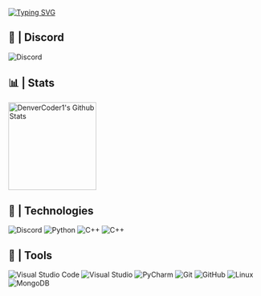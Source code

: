 [![Typing SVG](https://readme-typing-svg.herokuapp.com?font=Fira+Code&pause=1000&color=F73F3F&width=435&lines=Just+another+way...;Mister+Furry%3A+Hot+Muscules...;%D0%94%D0%B8%D0%BB%D0%B8%D0%BD%D1%8C-%D0%94%D0%B8%D0%BB%D0%B8%D0%BD%D1%8C...;%D0%92%D0%B5%D0%BB%D0%B8%D0%BA%D0%B0%D1%8F+%D0%96%D0%B8%D0%B4%D0%BE%D0%BC%D0%B0%D1%81%D0%BE%D0%BD%D1%81%D0%BA%D0%B0%D1%8F+%D0%9B%D0%BE%D0%B6%D0%B0)](https://git.io/typing-svg)

## 🎲 | Discord
 ![Discord](https://discord.c99.nl/widget/theme-4/711989851662319657.png)

## 📊 | Stats
  <a href="https://github.com/anuraghazra/github-readme-stats"><img alt="DenverCoder1's Github Stats" src="https://denvercoder1-github-readme-stats.vercel.app/api/?username=imkyku&theme=radical&show_icons=true&include_all_commits=true&count_private=true&hide_border=true&bg_color=1a1624" height="175px"/></a>

## 🚀 | Technologies
 ![Discord](https://img.shields.io/badge/Discord-5865F2?logo=Discord&logoColor=white)
 ![Python](https://img.shields.io/badge/Python-3776AB?logo=Python&logoColor=white)
 ![C++](https://img.shields.io/badge/-C++-blue?logo=c%2B%2B)
 ![C++](https://img.shields.io/badge/C%23-7b3dcb?logo=Csharp&logoColor=white)

 
 
## 🎋 | Tools

 ![Visual Studio Code](https://img.shields.io/badge/Visual%20Studio%20Code-007ACC?logo=Visual%20Studio%20Code&logoColor=white)
 ![Visual Studio](https://img.shields.io/badge/Visual%20Studio-be17e0?logo=Visual%20Studio&logoColor=white)
 ![PyCharm](https://img.shields.io/badge/-PyCharm-green?logo=PyCharm&logoColor=white)
 ![Git](https://img.shields.io/badge/Git-F05032?logo=Git&logoColor=white)
 ![GitHub](https://img.shields.io/badge/GitHub-181717?logo=GitHub&logoColor=white)
 ![Linux](https://img.shields.io/badge/Linux-FCC624?logo=Linux&logoColor=white)
 ![MongoDB](https://img.shields.io/badge/MongoDB-%23000000.svg?style=flat&logo=mongodb&logoColor=0ec942)
 

